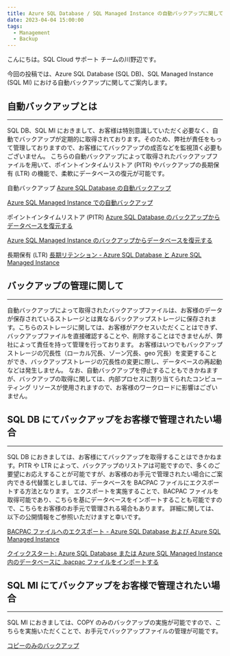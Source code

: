 ```yaml
---
title: Azure SQL Database / SQL Managed Instance の自動バックアップに関して
date: 2023-04-04 15:00:00
tags:
  - Management
  - Backup
---
```


こんにちは。SQL Cloud サポート チームの川野辺です。

今回の投稿では、Azure SQL Database (SQL DB)、SQL Managed Instance (SQL MI) における自動バックアップに関してご案内します。

<!-- more -->

## 自動バックアップとは
---

SQL DB、SQL MI におきまして、お客様は特別意識していただく必要なく、自動でバックアップが定期的に取得されております。そのため、弊社が責任をもって管理しておりますので、お客様にてバックアップの成否などを監視頂く必要もございません。
こちらの自動バックアップによって取得されたバックアップファイルを用いて、ポイントインタイムリストア (PITR) やバックアップの長期保有 (LTR) の機能で、柔軟にデータベースの復元が可能です。

自動バックアップ
[Azure SQL Database の自動バックアップ](https://learn.microsoft.com/ja-jp/azure/azure-sql/database/automated-backups-overview?view=azuresql)

[Azure SQL Managed Instance での自動バックアップ](https://learn.microsoft.com/ja-jp/azure/azure-sql/managed-instance/automated-backups-overview?view=azuresql)

ポイントインタイムリストア (PITR)
[Azure SQL Database のバックアップからデータベースを復元する](https://learn.microsoft.com/ja-jp/azure/azure-sql/database/recovery-using-backups?view=azuresql&tabs=azure-portal)

[Azure SQL Managed Instance のバックアップからデータベースを復元する](https://learn.microsoft.com/ja-jp/azure/azure-sql/managed-instance/recovery-using-backups?view=azuresql&tabs=azure-portal)

長期保有 (LTR)
[長期リテンション - Azure SQL Database と Azure SQL Managed Instance](https://learn.microsoft.com/ja-jp/azure/azure-sql/database/long-term-retention-overview?view=azuresql)



## バックアップの管理に関して
---

自動バックアップによって取得されたバックアップファイルは、お客様のデータが保存されているストレージとは異なるバックアップストレージに保存されます。こちらのストレージに関しては、お客様がアクセスいただくことはできず、バックアップファイルを直接確認することや、削除することはできませんが、弊社によって責任を持って管理を行っております。
お客様はいつでもバックアップストレージの冗長性（ローカル冗長、ゾーン冗長、geo 冗長）を変更することができ、バックアップストレージの冗長性の変更に際し、データベースの再起動などは発生しません。 
なお、自動バックアップを停止することもできかねますが、バックアップの取得に関しては、内部プロセスに割り当てられたコンピューティング リソースが使用されますので、お客様のワークロードに影響はございません。


## SQL DB にてバックアップをお客様で管理されたい場合
---

SQL DB におきましては、お客様にてバックアップを取得することはできかねます。PITR や LTR によって、バックアップのリストアは可能ですので、多くのご要望にお応えすることが可能ですが、お客様のお手元で管理されたい場合にご案内できる代替策としましては、データベースを BACPAC ファイルにエクスポートする方法となります。
エクスポートを実施することで、BACPAC ファイルを取得可能であり、こちらを基にデータベースをインポートすることも可能ですので、こちらをお客様のお手元で管理される場合もあります。
詳細に関しては、以下の公開情報をご参照いただけますと幸いです。

[BACPAC ファイルへのエクスポート - Azure SQL Database および Azure SQL Managed Instance](https://learn.microsoft.com/ja-jp/azure/azure-sql/database/database-export?source=recommendations&view=azuresql)

[クイックスタート: Azure SQL Database または Azure SQL Managed Instance 内のデータベースに .bacpac ファイルをインポートする](https://learn.microsoft.com/ja-jp/azure/azure-sql/database/database-import?view=azuresql&tabs=azure-powershell)


## SQL MI にてバックアップをお客様で管理されたい場合
---

SQL MI におきましては、COPY のみのバックアップの実施が可能ですので、こちらを実施いただくことで、お手元でバックアップファイルの管理が可能です。

[コピーのみのバックアップ](https://learn.microsoft.com/ja-jp/sql/relational-databases/backup-restore/copy-only-backups-sql-server?view=sql-server-ver16)